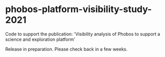 # phobos-platform-visibility-study-2021
Code to support the publication: 'Visibility analysis of Phobos to support a science and exploration platform'

Release in preparation. Please check back in a few weeks.
